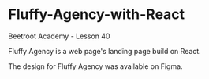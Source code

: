 # Fluffy-Agency-with-React
Beetroot Academy - Lesson 40


Fluffy Agency is a web page's landing page build on React. 

The design for Fluffy Agency was available on Figma.
